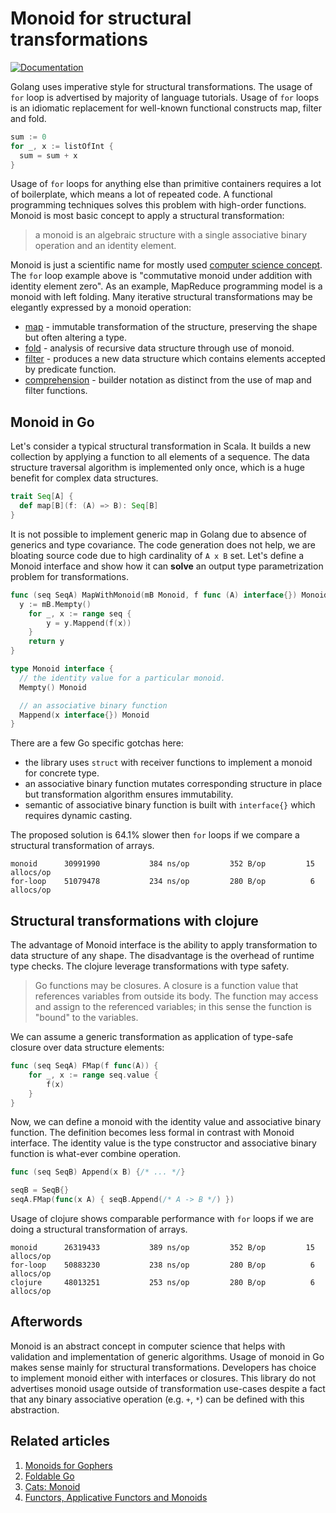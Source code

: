 # Monoid for structural transformations

[![Documentation](https://godoc.org/github.com/fogfish/golem/generic?status.svg)](https://godoc.org/github.com/fogfish/golem/generic)


Golang uses imperative style for structural transformations. The usage of `for` loop is advertised by majority of language tutorials. Usage of `for` loops is an idiomatic replacement for well-known functional constructs map, filter and fold. 

```go
sum := 0
for _, x := listOfInt {
  sum = sum + x
}
```

Usage of `for` loops for anything else than primitive containers requires a lot of boilerplate, which means a lot of repeated code. A functional programming techniques solves this problem with high-order functions. Monoid is most basic concept to apply a structural transformation:

> a monoid is an algebraic structure with a single associative binary operation and an identity element.

Monoid is just a scientific name for mostly used [computer science concept](https://en.wikipedia.org/wiki/Monoid#Examples). The `for` loop example above is "commutative monoid under addition with identity element zero". As an example, MapReduce programming model is a monoid with left folding. Many iterative structural transformations may be elegantly expressed by a monoid operation:
* [map](https://en.wikipedia.org/wiki/Map_(higher-order_function)) - immutable transformation of the structure, preserving the shape but often altering a type.
* [fold](https://en.wikipedia.org/wiki/Fold_(higher-order_function)) - analysis of recursive data structure through use of monoid.
* [filter](https://en.wikipedia.org/wiki/Filter_(higher-order_function)) - produces a new data structure which contains elements accepted by predicate function.
* [comprehension](https://en.wikipedia.org/wiki/List_comprehension) - builder notation as distinct from the use of map and filter functions.

## Monoid in Go

Let's consider a typical structural transformation in Scala. It builds a new collection by applying a function to all elements of a sequence. The data structure traversal algorithm is implemented only once, which is a huge benefit for complex data structures.

```scala
trait Seq[A] {
  def map[B](f: (A) => B): Seq[B]
} 
```

It is not possible to implement generic map in Golang due to absence of generics and type covariance. The code generation does not help, we are bloating source code due to high cardinality of `A x B` set. Let's define a Monoid interface and show how it can **solve** an output type parametrization problem for transformations.

```go
func (seq SeqA) MapWithMonoid(mB Monoid, f func (A) interface{}) Monoid {
  y := mB.Mempty()
	for _, x := range seq {
		y = y.Mappend(f(x))
	}
	return y
}

type Monoid interface {
  // the identity value for a particular monoid.
  Mempty() Monoid

  // an associative binary function
  Mappend(x interface{}) Monoid
}
```

There are a few Go specific gotchas here:
* the library uses `struct` with receiver functions to implement a monoid for concrete type. 
* an associative binary function mutates corresponding structure in place but transformation algorithm ensures immutability. 
* semantic of associative binary function is built with `interface{}` which requires dynamic casting.

The proposed solution is 64.1% slower then `for` loops if we compare a structural transformation of arrays. 

```
monoid      30991990	       384 ns/op	     352 B/op	      15 allocs/op
for-loop    51079478	       234 ns/op	     280 B/op	       6 allocs/op
```

## Structural transformations with clojure

The advantage of Monoid interface is the ability to apply transformation to data structure of any shape. The disadvantage is the overhead of runtime type checks. The clojure leverage transformations with type safety. 

> Go functions may be closures. A closure is a function value that references variables from outside its body. The function may access and assign to the referenced variables; in this sense the function is "bound" to the variables.

We can assume a generic transformation as application of type-safe closure over data structure elements:

```go
func (seq SeqA) FMap(f func(A)) {
	for _, x := range seq.value {
		f(x)
	}
}
```

Now, we can define a monoid with the identity value and associative binary function. The definition becomes less formal in contrast with Monoid interface. The identity value is the type constructor and associative binary function is what-ever combine operation.

```go
func (seq SeqB) Append(x B) {/* ... */}

seqB = SeqB{}
seqA.FMap(func(x A) { seqB.Append(/* A -> B */) })
```

Usage of clojure shows comparable performance with `for` loops if we are doing a structural transformation of arrays.

```
monoid      26319433	       389 ns/op	     352 B/op	      15 allocs/op
for-loop    50883230	       238 ns/op	     280 B/op	       6 allocs/op
clojure     48013251	       253 ns/op	     280 B/op	       6 allocs/op
```

## Afterwords

Monoid is an abstract concept in computer science that helps with validation and implementation of generic algorithms. Usage of monoid in Go makes sense mainly for structural transformations. Developers has choice to implement monoid either with interfaces or closures. This library do not advertises monoid usage outside of transformation use-cases despite a fact that any binary associative operation (e.g. `+`, `*`) can be defined with this abstraction. 

## Related articles

1. [Monoids for Gophers](https://medium.com/@groveriffic/monoids-for-gophers-907175bb6165)
2. [Foldable Go](https://medium.com/zendesk-engineering/foldable-go-d74fb9cf2fc9)
3. [Cats: Monoid](https://typelevel.org/cats/typeclasses/monoid.html)
4. [Functors, Applicative Functors and Monoids](http://learnyouahaskell.com/functors-applicative-functors-and-monoids)
